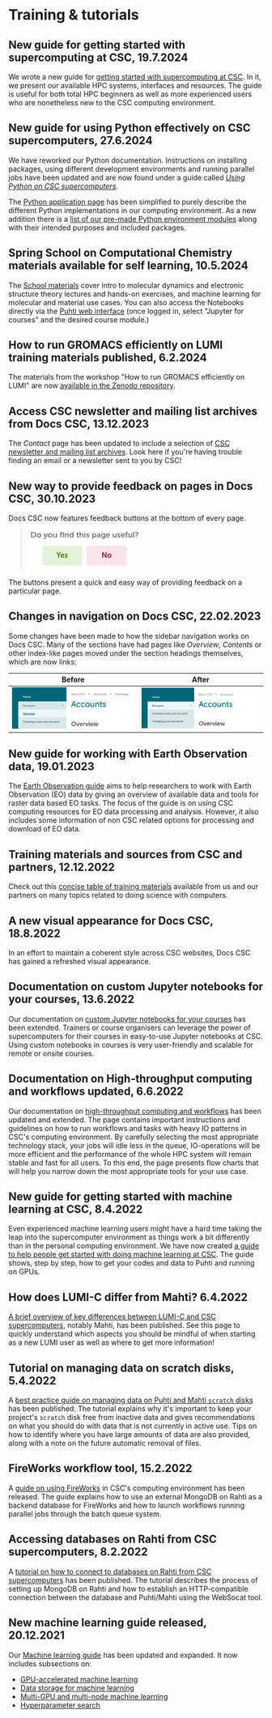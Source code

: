 # Training & tutorials

## New guide for getting started with supercomputing at CSC, 19.7.2024

We wrote a new guide for
[getting started with supercomputing at CSC](../tutorials/hpc-quick.md). In it,
we present our available HPC systems, interfaces and resources. The guide is
useful for both total HPC beginners as well as more experienced users who are
nonetheless new to the CSC computing environment.

## New guide for using Python effectively on CSC supercomputers, 27.6.2024

We have reworked our Python documentation. Instructions on installing packages,
using different development environments and running parallel jobs have been
updated and are now found under a guide called
[*Using Python on CSC supercomputers*](../tutorials/python-usage-guide.md).

The [Python application page](../../apps/python.md) has been simplified
to purely describe the different Python implementations in our computing
environment. As a new addition there is a [list of our pre-made Python
environment modules](../../apps/python.md#pre-installed-python-environments)
along with their intended purposes and included packages.

## Spring School on Computational Chemistry materials available for self learning, 10.5.2024

The [School materials](https://zenodo.org/records/11172973) cover intro to molecular
dynamics and electronic structure theory lectures and hands-on exercises, and machine
learning for molecular and material use cases. You can also access the Notebooks directly
via the [Puhti web interface](https://www.puhti.csc.fi) (once logged in, select "Jupyter for
courses" and the desired course module.)

## How to run GROMACS efficiently on LUMI training materials published, 6.2.2024

The materials from the workshop "How to run GROMACS efficiently on LUMI" are
now [available in the Zenodo repository](https://zenodo.org/records/10610643).

## Access CSC newsletter and mailing list archives from Docs CSC, 13.12.2023

The _Contact_ page has been updated to include a selection of [CSC newsletter and mailing list archives](../contact.md#archives).
Look here if you're having trouble finding an email or a newsletter sent to you by CSC!

## New way to provide feedback on pages in Docs CSC, 30.10.2023

Docs CSC now features feedback buttons at the bottom of every page.

>![Feedback buttons](../../img/whats-new/feedback-buttons.png)

The buttons present a quick and easy way of providing feedback on a particular page.

## Changes in navigation on Docs CSC, 22.02.2023

Some changes have been made to how the sidebar navigation works on Docs CSC. Many of the sections
have had pages like _Overview_, _Contents_ or other index-like pages moved under the section
headings themselves, which are now links:

| Before | After |
|-|-|
| ![Navigation before changes](../../img/whats-new/nav-before.png) | ![Navigation after changes](../../img/whats-new/nav-after.png) |

## New guide for working with Earth Observation data, 19.01.2023

The [Earth Observation guide](../tutorials/gis/eo_guide.md) aims to help researchers to work with Earth Observation (EO) data by giving an overview of available data and tools for raster data based EO tasks. The focus of the guide is on using CSC computing resources for EO data processing and analysis. However, it also includes some information of non CSC related options for processing and download of EO data.

## Training materials and sources from CSC and partners, 12.12.2022

Check out this [concise table of training materials](../training-material.md#training-materials-and-sources-from-csc-and-partners)
available from us and our partners on many topics related to doing science
with computers.

## A new visual appearance for Docs CSC, 18.8.2022

In an effort to maintain a coherent style across CSC websites, Docs CSC has gained a
refreshed visual appearance.

## Documentation on custom Jupyter notebooks for your courses, 13.6.2022

Our documentation on [custom Jupyter notebooks for your courses](https://github.com/CSCfi/Jupyter_www_puhti)
has been extended. Trainers or course organisers can leverage the power
of supercomputers for their courses in easy-to-use Jupyter notebooks at CSC.
Using custom notebooks in courses is very user-friendly and scalable for remote
or onsite courses.

## Documentation on High-throughput computing and workflows updated, 6.6.2022

Our documentation on [high-throughput computing and workflows](../../computing/running/throughput.md)
has been updated and extended. The page contains important instructions and
guidelines on how to run workflows and tasks with heavy IO patterns in CSC's
computing environment. By carefully selecting the most appropriate technology
stack, your jobs will idle less in the queue, IO-operations will be more
efficient and the performance of the whole HPC system will remain stable and
fast for all users. To this end, the page presents flow charts that will help
you narrow down the most appropriate tools for your use case.

## New guide for getting started with machine learning at CSC, 8.4.2022

Even experienced machine learning users might have a hard time taking the leap
into the supercomputer environment as things work a bit differently than in the
personal computing environment. We have now created [a guide to help people get
started with doing machine learning at CSC](../tutorials/ml-starting.md). The
guide shows, step by step, how to get your codes and data to Puhti and running
on GPUs.

## How does LUMI-C differ from Mahti? 6.4.2022

[A brief overview of key differences between LUMI-C and CSC supercomputers](../../computing/lumi-vs-mahti.md), notably Mahti, has been published. See this page to quickly understand which aspects you should be mindful of when starting as a new LUMI user as well as where to get more information!

## Tutorial on managing data on scratch disks, 5.4.2022

A [best practice guide on managing data on Puhti and Mahti `scratch` disks](../tutorials/clean-up-data.md) has been published. The tutorial explains why it's important to keep your project's `scratch` disk free from inactive data and gives recommendations on what you should do with data that is not currently in active use. Tips on how to identify where you have large amounts of data are also provided, along with a note on the future automatic removal of files.

## FireWorks workflow tool, 15.2.2022

A [guide on using FireWorks](../../computing/running/fireworks.md) in CSC's computing environment has been released. The guide explains how to use an external MongoDB on Rahti as a backend database for FireWorks and how to launch workflows running parallel jobs through the batch queue system.

## Accessing databases on Rahti from CSC supercomputers, 8.2.2022

A [tutorial on how to connect to databases on Rahti from CSC supercomputers](../../cloud/tutorials/connect-database-hpc.md) has been published. The tutorial describes the process of setting up MongoDB on Rahti and how to establish an HTTP-compatible connection between the database and Puhti/Mahti using the WebSocat tool.

## New machine learning guide released, 20.12.2021

Our [Machine learning guide](../tutorials/ml-guide.md) has been updated and
expanded. It now includes subsections on:

* [GPU-accelerated machine learning](../tutorials/gpu-ml.md)
* [Data storage for machine learning](../tutorials/ml-data.md)
* [Multi-GPU and multi-node machine learning](../tutorials/ml-multi.md)
* [Hyperparameter search](../tutorials/hyperparameter_search.md)
